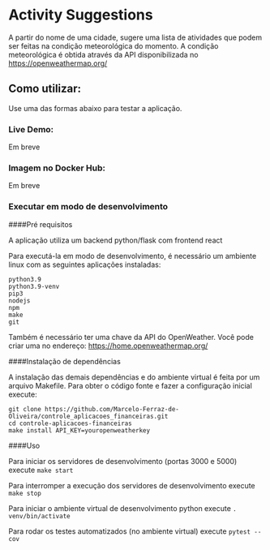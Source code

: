 # Activity Suggestions

A partir do nome de uma cidade, sugere uma lista de atividades que podem ser feitas na condição meteorológica do momento. A condição meteorológica é obtida através da API disponibilizada no https://openweathermap.org/

## Como utilizar:

Use uma das formas abaixo para testar a aplicação.

### Live Demo:

Em breve

### Imagem no Docker Hub:

Em breve

### Executar em modo de desenvolvimento

####Pré requisitos

A aplicação utiliza um backend python/flask com frontend react

Para executá-la em modo de desenvolvimento, é necessário um ambiente linux com as seguintes aplicações instaladas:

```
python3.9
python3.9-venv
pip3
nodejs
npm
make
git
```

Também é necessário ter uma chave da API do OpenWeather. Você pode criar uma no endereço: https://home.openweathermap.org/

####Instalação de dependências

A instalação das demais dependências e do ambiente virtual é feita por um arquivo Makefile. Para obter o código fonte e fazer a configuração inicial execute:

```
git clone https://github.com/Marcelo-Ferraz-de-Oliveira/controle_aplicacoes_financeiras.git
cd controle-aplicacoes-financeiras
make install API_KEY=youropenweatherkey
```

####Uso

Para iniciar os servidores de desenvolvimento (portas 3000 e 5000) execute `make start`

Para interromper a execução dos servidores de desenvolvimento execute `make stop`

Para iniciar o ambiente virtual de desenvolvimento python execute `. venv/bin/activate`

Para rodar os testes automatizados (no ambiente virtual) execute `pytest --cov`
